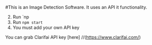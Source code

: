 #This is an Image Detection Software.
It uses an API it functionality.

2. Run `np
3. Run `npm start`
4. You must add your own API key 

You can grab Clarifai API key [here] 
//(https://www.clarifai.com/)
